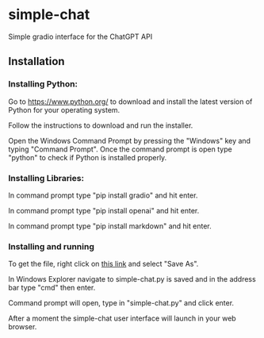 # simple-chat
Simple gradio interface for the ChatGPT API

## Installation
### Installing Python:

Go to https://www.python.org/ to download and install the latest version of Python for your operating system.

Follow the instructions to download and run the installer.

Open the Windows Command Prompt by pressing the "Windows" key and typing "Command Prompt".  Once the command prompt is open type "python" to check if Python is installed properly.

### Installing Libraries:

In command prompt type "pip install gradio" and hit enter.

In command prompt type "pip install openai" and hit enter.

In command prompt type "pip install markdown" and hit enter.

### Installing and running

To get the file, right click on [this link](https://github.com/borge12/simple-chat/raw/main/simple-chat.py) and select "Save As".  

In Windows Explorer navigate to simple-chat.py is saved and in the address bar type "cmd" then enter.

Command prompt will open, type in "simple-chat.py" and click enter.

After a moment the simple-chat user interface will launch in your web browser.


